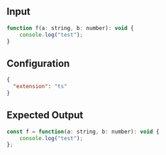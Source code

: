 
## Input
```javascript input
function f(a: string, b: number): void {
    console.log("test");
}
```

## Configuration
```json configuration
{
  "extension": "ts"
}
```

## Expected Output
```javascript expected output
const f = function(a: string, b: number): void {
    console.log("test");
};
```
